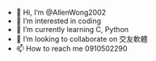 - 👋 Hi, I’m @AllenWong2002
- 👀 I’m interested in coding
- 🌱 I’m currently learning C, Python
- 💞️ I’m looking to collaborate on 交友軟體
- 📫 How to reach me 0910502290

<!---
AllenWong2002/AllenWong2002 is a ✨ special ✨ repository because its `README.md` (this file) appears on your GitHub profile.
You can click the Preview link to take a look at your changes.
--->
